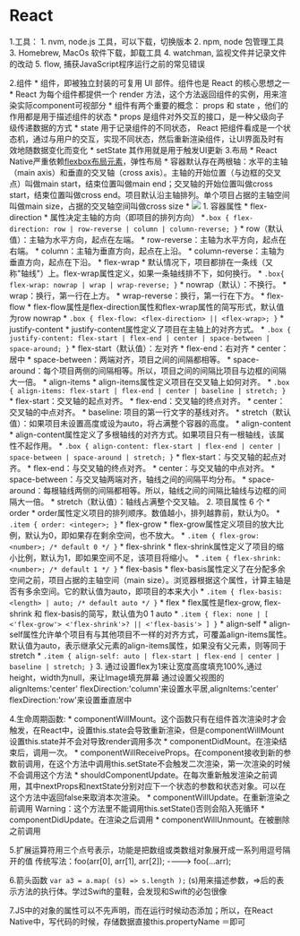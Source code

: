
# React
1.工具：
    1. nvm, node.js 工具，可以下载，切换版本
    2. npm, node 包管理工具
    3. Homebrew, MacOs 软件下载，卸载工具
    4. watchman, 监视文件并记录文件的改动
    5. flow, 捕获JavaScript程序运行之前的常见错误

2.组件
    * 组件，即被独立封装的可复用 UI 部件。组件也是 React 的核心思想之一
    * React 为每个组件都提供一个 render 方法，这个方法返回组件的实例，用来渲染实际component可视部分
    * 组件有两个重要的概念： props 和 state ，他们的作用都是用于描述组件的状态
      * props 是组件对外交互的接口，是一种父级向子级传递数据的方式
      * state 用于记录组件的不同状态， React 把组件看成是一个状态机，通过与用户的交互，实现不同状态，然后重新渲染组件，让UI界面及时有效地随数据变化而变化
      * setState 其作用就是用于触发UI更新
3.布局 
    * React Native严重依赖[flexbox布局元素](http://www.ruanyifeng.com/blog/2015/07/flex-grammar.html)，弹性布局
    * 容器默认存在两根轴：水平的主轴（main axis）和垂直的交叉轴（cross axis）。主轴的开始位置（与边框的交叉点）叫做main start，结束位置叫做main end；交叉轴的开始位置叫做cross start，结束位置叫做cross end。项目默认沿主轴排列。单个项目占据的主轴空间叫做main size，占据的交叉轴空间叫做cross size
      * ![](http://www.ruanyifeng.com/blogimg/asset/2015/bg2015071004.png)
     1. 容器属性
       * flex-direction
         * 属性决定主轴的方向（即项目的排列方向） 
            *```.box {
            flex-direction: row | row-reverse | column | column-reverse;
            }```
           *  row（默认值）：主轴为水平方向，起点在左端。
           *  row-reverse：主轴为水平方向，起点在右端。
           *  column：主轴为垂直方向，起点在上沿。
           *  column-reverse：主轴为垂直方向，起点在下沿。
       * flex-wrap
         * 默认情况下，项目都排在一条线（又称"轴线"）上。flex-wrap属性定义，如果一条轴线排不下，如何换行。
           * ```.box{
          flex-wrap: nowrap | wrap | wrap-reverse;
          }```
          * nowrap（默认）：不换行。
          * wrap：换行，第一行在上方。
          * wrap-reverse：换行，第一行在下方。
       * flex-flow
         * flex-flow属性是flex-direction属性和flex-wrap属性的简写形式，默认值为row nowrap
           * ```.box {
          flex-flow: <flex-direction> || <flex-wrap>;
          }```
       * justify-content
         * justify-content属性定义了项目在主轴上的对齐方式。
           * ```.box {
            justify-content: flex-start | flex-end | center | space-between | space-around;
      }```
          * flex-start（默认值）：左对齐
          * flex-end：右对齐
          * center： 居中
          * space-between：两端对齐，项目之间的间隔都相等。
          * space-around：每个项目两侧的间隔相等。所以，项目之间的间隔比项目与边框的间隔大一倍。
       * align-items
         * align-items属性定义项目在交叉轴上如何对齐。
           * ```.box {
            align-items: flex-start | flex-end | center | baseline | stretch;
          }```
          * flex-start：交叉轴的起点对齐。
          * flex-end：交叉轴的终点对齐。
          * center：交叉轴的中点对齐。
          * baseline: 项目的第一行文字的基线对齐。
          * stretch（默认值）：如果项目未设置高度或设为auto，将占满整个容器的高度。
       * align-content
         * align-content属性定义了多根轴线的对齐方式。如果项目只有一根轴线，该属性不起作用。
           * ```.box {
            align-content: flex-start | flex-end | center | space-between | space-around | stretch;
          }```
           * flex-start：与交叉轴的起点对齐。
           * flex-end：与交叉轴的终点对齐。
           * center：与交叉轴的中点对齐。
           * space-between：与交叉轴两端对齐，轴线之间的间隔平均分布。
           * space-around：每根轴线两侧的间隔都相等。所以，轴线之间的间隔比轴线与边框的间隔大一倍。
           * stretch（默认值）：轴线占满整个交叉轴。
    2. 项目属性 6 个
      * order
        * order属性定义项目的排列顺序。数值越小，排列越靠前，默认为0。
        * ```.item {
          order: <integer>;
        }```
      * flex-grow
        * flex-grow属性定义项目的放大比例，默认为0，即如果存在剩余空间，也不放大。
        * ```.item {
          flex-grow: <number>; /* default 0 */
        }```
      * flex-shrink
        * flex-shrink属性定义了项目的缩小比例，默认为1，即如果空间不足，该项目将缩小。
        * ```.item {
          flex-shrink: <number>; /* default 1 */
        }```
      * flex-basis
        * flex-basis属性定义了在分配多余空间之前，项目占据的主轴空间（main size）。浏览器根据这个属性，计算主轴是否有多余空间。它的默认值为auto，即项目的本来大小
        * ```.item {
          flex-basis: <length> | auto; /* default auto */
        }```
      * flex
        * flex属性是flex-grow, flex-shrink 和 flex-basis的简写，默认值为0 1 auto
        * ```.item {
          flex: none | [ <'flex-grow'> <'flex-shrink'>? || <'flex-basis'> ]
        }```
      * align-self
        * align-self属性允许单个项目有与其他项目不一样的对齐方式，可覆盖align-items属性。默认值为auto，表示继承父元素的align-items属性，如果没有父元素，则等同于stretch
        * ```.item {
          align-self: auto | flex-start | flex-end | center | baseline | stretch;
        }```
    3. 通过设置flex为1来让宽度高度填充100%,通过height，width为null，来让Image填充屏幕 通过设置父视图的alignItems:'center' flexDirection:'column'来设置水平居,alignItems:'center' flexDirection:'row'来设置垂直居中

        
  4.生命周期函数:
    * componentWillMount。这个函数只有在组件首次渲染时才会触发，在React中，设置this.state会导致重新渲染，但是componentWillMount设置this.state并不会对导致render调用多次
    * componentDidMount。在渲染结束后，调用一次。
    * componentWillReceiveProps。在component接收到新的参数前调用，在这个方法中调用this.setState不会触发二次渲染，第一次渲染的时候不会调用这个方法
    * shouldComponentUpdate。在每次重新触发渲染之前调用，其中nextProps和nextState分别对应下一个状态的参数和状态对象。可以在这个方法中返回false来取消本次渲染。 
    * componentWillUpdate。在重新渲染之前调用 Warning：这个方法里不能调用this.setState()否则会陷入死循环
    * componentDidUpdate。在渲染之后调用
    * componentWillUnmount。在被删除之前调用

  
  5.扩展运算符用三个点号表示，功能是把数组或类数组对象展开成一系列用逗号隔开的值 传统写法：foo(arr[0], arr[1], arr[2]); ----> foo(...arr);

  6.箭头函数 ```var a3 = a.map( (s) => s.length );```  (s)用来描述参数，=>后的表示方法的执行体。学过Swift的童鞋，会发现和Swift的必包很像

  7.JS中的对象的属性可以不先声明，而在运行时候动态添加；所以，在React Native中，写代码的时候，存储数据直接this.propertyName ＝即可

      

   
